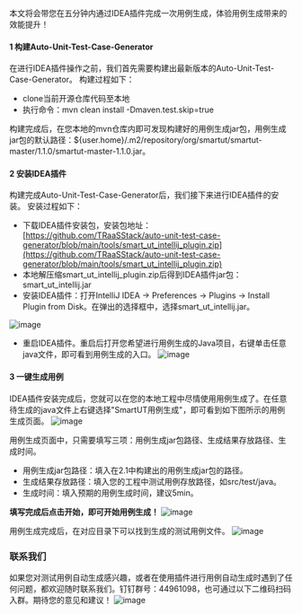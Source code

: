 本文将会带您在五分钟内通过IDEA插件完成一次用例生成，体验用例生成带来的效能提升！
#### 1 构建Auto-Unit-Test-Case-Generator
在进行IDEA插件操作之前，我们首先需要构建出最新版本的Auto-Unit-Test-Case-Generator。
构建过程如下：

- clone当前开源仓库代码至本地
- 执行命令：mvn clean install -Dmaven.test.skip=true

构建完成后，在您本地的mvn仓库内即可发现构建好的用例生成jar包，用例生成jar包的默认路径：${user.home}/.m2/repository/org/smartut/smartut-master/1.1.0/smartut-master-1.1.0.jar。

#### 2 安装IDEA插件
构建完成Auto-Unit-Test-Case-Generator后，我们接下来进行IDEA插件的安装。
安装过程如下：

- 下载IDEA插件安装包，安装包地址：[https://github.com/TRaaSStack/auto-unit-test-case-generator/blob/main/tools/smart_ut_intellij_plugin.zip](https://github.com/TRaaSStack/auto-unit-test-case-generator/blob/main/tools/smart_ut_intellij_plugin.zip)
- 本地解压缩smart_ut_intellij_plugin.zip后得到IDEA插件jar包：smart_ut_intellij.jar
- 安装IDEA插件：打开IntelliJ IDEA -> Preferences -> Plugins -> Install Plugin from Disk。在弹出的选择框中，选择smart_ut_intellij.jar。

![image](https://user-images.githubusercontent.com/106229399/209289677-250936d4-d276-4959-9dfb-ed2ecd4f4013.png)


- 重启IDEA插件。重启后打开您希望进行用例生成的Java项目，右键单击任意java文件，即可看到用例生成的入口。
![image](https://user-images.githubusercontent.com/106229399/209289752-77d86ca8-8c8a-443f-b11c-9fe775c6688b.png)


#### 3 一键生成用例
 IDEA插件安装完成后，您就可以在您的本地工程中尽情使用用例生成了。在任意待生成的java文件上右键选择"SmartUT用例生成"，即可看到如下图所示的用例生成页面。
![image](https://user-images.githubusercontent.com/106229399/209289779-935a2f62-43af-4241-ab4f-73cccf98dd5c.png)

用例生成页面中，只需要填写三项：用例生成jar包路径、生成结果存放路径、生成时间。

- 用例生成jar包路径：填入在2.1中构建出的用例生成jar包的路径。
- 生成结果存放路径：填入您的工程中测试用例存放路径，如src/test/java。
- 生成时间：填入预期的用例生成时间，建议5min。

**填写完成后点击开始，即可开始用例生成！**
![image](https://user-images.githubusercontent.com/106229399/209289820-aca093c1-9ba7-459d-ac21-a85c38e57bee.png)

用例生成完成后，在对应目录下可以找到生成的测试用例文件。
![image](https://user-images.githubusercontent.com/106229399/209289837-db0681de-6b67-4601-9515-5cf1e20f3507.png)


### 联系我们
如果您对测试用例自动生成感兴趣，或者在使用插件进行用例自动生成时遇到了任何问题，都欢迎随时联系我们。钉钉群号：44961098，也可通过以下二维码扫码入群。期待您的意见和建议！
![image](https://user-images.githubusercontent.com/106229399/209289867-98284710-7d63-4ee4-bce4-d525ab3c37c7.png)

